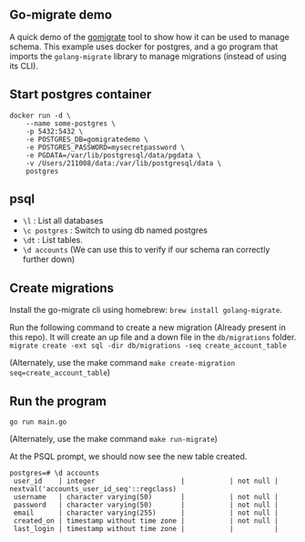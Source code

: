 ## Go-migrate demo

A quick demo of the [gomigrate](https://github.com/golang-migrate/migrate) tool to show how it can be used to manage schema. This example uses docker for postgres, and a go program that imports the `golang-migrate` library to manage migrations (instead of using its CLI).

## Start postgres container

```
docker run -d \
	--name some-postgres \
	-p 5432:5432 \
	-e POSTGRES_DB=gomigratedemo \
	-e POSTGRES_PASSWORD=mysecretpassword \
	-e PGDATA=/var/lib/postgresql/data/pgdata \
	-v /Users/211008/data:/var/lib/postgresql/data \
	postgres
```

## psql

* `\l` : List all databases
* `\c postgres` : Switch to using db named postgres
* `\dt` : List tables. 
* `\d accounts` (We can use this to verify if our schema ran correctly further down)


## Create migrations

Install the go-migrate cli using homebrew: `brew install golang-migrate`.

Run the following command to create a new migration (Already present in this repo). It will create an up file and a down file in the `db/migrations` folder.
`migrate create -ext sql -dir db/migrations -seq create_account_table`

(Alternately, use the make command `make create-migration seq=create_account_table`)

## Run the program

`go run main.go`

(Alternately, use the make command `make run-migrate`)

At the PSQL prompt, we should now see the new table created.
```
postgres=# \d accounts
 user_id    | integer                     |           | not null | nextval('accounts_user_id_seq'::regclass)
 username   | character varying(50)       |           | not null |
 password   | character varying(50)       |           | not null |
 email      | character varying(255)      |           | not null |
 created_on | timestamp without time zone |           | not null |
 last_login | timestamp without time zone |           |          |
 ```
